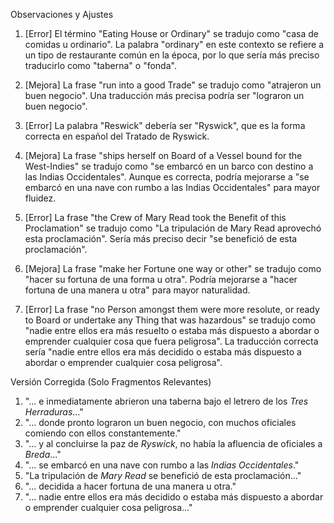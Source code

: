 Observaciones y Ajustes

1. [Error] El término "Eating House or Ordinary" se tradujo como "casa de comidas u ordinario". La palabra "ordinary" en este contexto se refiere a un tipo de restaurante común en la época, por lo que sería más preciso traducirlo como "taberna" o "fonda".

2. [Mejora] La frase "run into a good Trade" se tradujo como "atrajeron un buen negocio". Una traducción más precisa podría ser "lograron un buen negocio".

3. [Error] La palabra "Reswick" debería ser "Ryswick", que es la forma correcta en español del Tratado de Ryswick.

4. [Mejora] La frase "ships herself on Board of a Vessel bound for the West-Indies" se tradujo como "se embarcó en un barco con destino a las Indias Occidentales". Aunque es correcta, podría mejorarse a "se embarcó en una nave con rumbo a las Indias Occidentales" para mayor fluidez.

5. [Error] La frase "the Crew of Mary Read took the Benefit of this Proclamation" se tradujo como "La tripulación de Mary Read aprovechó esta proclamación". Sería más preciso decir "se benefició de esta proclamación".

6. [Mejora] La frase "make her Fortune one way or other" se tradujo como "hacer su fortuna de una forma u otra". Podría mejorarse a "hacer fortuna de una manera u otra" para mayor naturalidad.

7. [Error] La frase "no Person amongst them were more resolute, or ready to Board or undertake any Thing that was hazardous" se tradujo como "nadie entre ellos era más resuelto o estaba más dispuesto a abordar o emprender cualquier cosa que fuera peligrosa". La traducción correcta sería "nadie entre ellos era más decidido o estaba más dispuesto a abordar o emprender cualquier cosa peligrosa".

Versión Corregida (Solo Fragmentos Relevantes)

1. "... e inmediatamente abrieron una taberna bajo el letrero de los *Tres Herraduras*..."
2. "... donde pronto lograron un buen negocio, con muchos oficiales comiendo con ellos constantemente."
3. "... y al concluirse la paz de *Ryswick*, no había la afluencia de oficiales a *Breda*..."
4. "... se embarcó en una nave con rumbo a las *Indias Occidentales*."
5. "La tripulación de *Mary Read* se benefició de esta proclamación..."
6. "... decidida a hacer fortuna de una manera u otra."
7. "... nadie entre ellos era más decidido o estaba más dispuesto a abordar o emprender cualquier cosa peligrosa..."